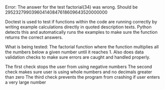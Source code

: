 Error: The answer for the test factorial(34) was wrong. 
Should be 295232799039604140847618609643520000000

Doctest is used to test if functions within the code are running correctly
by writing example calculations directly in quoted description texts.
Python detects this and automatically runs the examples to make sure the 
function returns the correct answers.

What is being tested: The factorial function where the function multiplies all the numbers
below a given number until it reaches 1. Also does data validation checks to make sure
errors are caught and handled properly.

The first check stops the user from using negative numbers
The second check makes sure user is using whole numbers and no decimals greater than zero
The third check prevents the program from crashing if user enters a very large number
